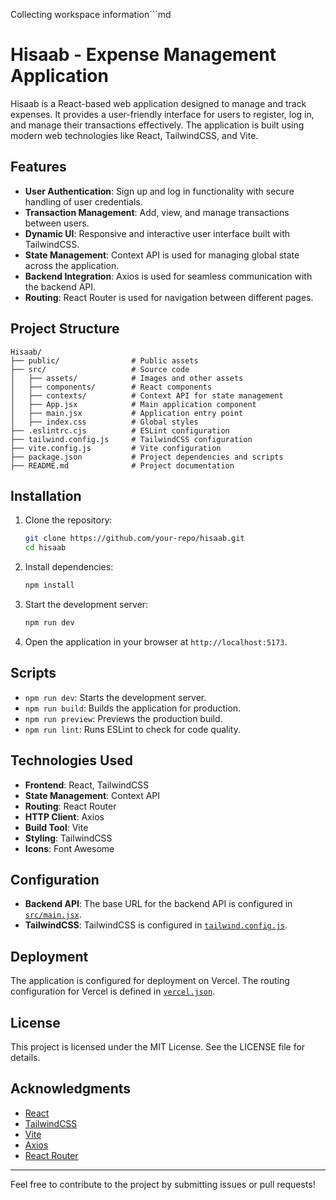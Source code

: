 Collecting workspace information```md
# Hisaab - Expense Management Application

Hisaab is a React-based web application designed to manage and track expenses. It provides a user-friendly interface for users to register, log in, and manage their transactions effectively. The application is built using modern web technologies like React, TailwindCSS, and Vite.

## Features

- **User Authentication**: Sign up and log in functionality with secure handling of user credentials.
- **Transaction Management**: Add, view, and manage transactions between users.
- **Dynamic UI**: Responsive and interactive user interface built with TailwindCSS.
- **State Management**: Context API is used for managing global state across the application.
- **Backend Integration**: Axios is used for seamless communication with the backend API.
- **Routing**: React Router is used for navigation between different pages.

## Project Structure

```
Hisaab/
├── public/                # Public assets
├── src/                   # Source code
│   ├── assets/            # Images and other assets
│   ├── components/        # React components
│   ├── contexts/          # Context API for state management
│   ├── App.jsx            # Main application component
│   ├── main.jsx           # Application entry point
│   ├── index.css          # Global styles
├── .eslintrc.cjs          # ESLint configuration
├── tailwind.config.js     # TailwindCSS configuration
├── vite.config.js         # Vite configuration
├── package.json           # Project dependencies and scripts
├── README.md              # Project documentation
```

## Installation

1. Clone the repository:
   ```sh
   git clone https://github.com/your-repo/hisaab.git
   cd hisaab
   ```

2. Install dependencies:
   ```sh
   npm install
   ```

3. Start the development server:
   ```sh
   npm run dev
   ```

4. Open the application in your browser at `http://localhost:5173`.

## Scripts

- `npm run dev`: Starts the development server.
- `npm run build`: Builds the application for production.
- `npm run preview`: Previews the production build.
- `npm run lint`: Runs ESLint to check for code quality.

## Technologies Used

- **Frontend**: React, TailwindCSS
- **State Management**: Context API
- **Routing**: React Router
- **HTTP Client**: Axios
- **Build Tool**: Vite
- **Styling**: TailwindCSS
- **Icons**: Font Awesome

## Configuration

- **Backend API**: The base URL for the backend API is configured in [`src/main.jsx`](src/main.jsx).
- **TailwindCSS**: TailwindCSS is configured in [`tailwind.config.js`](tailwind.config.js).

## Deployment

The application is configured for deployment on Vercel. The routing configuration for Vercel is defined in [`vercel.json`](vercel.json).

## License

This project is licensed under the MIT License. See the LICENSE file for details.

## Acknowledgments

- [React](https://reactjs.org/)
- [TailwindCSS](https://tailwindcss.com/)
- [Vite](https://vitejs.dev/)
- [Axios](https://axios-http.com/)
- [React Router](https://reactrouter.com/)

---
Feel free to contribute to the project by submitting issues or pull requests!
```
